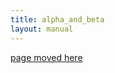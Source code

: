 ```yaml
---
title: alpha_and_beta
layout: manual
---
```


[page moved here](https://github.com/nortd/lasersaur/wiki/alpha_and_beta)
